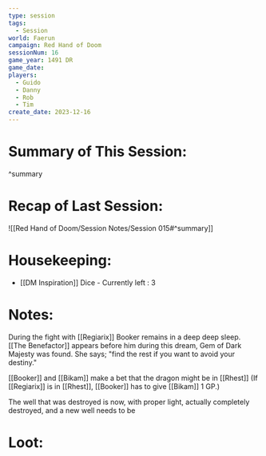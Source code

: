 ```yaml
---
type: session
tags:
  - Session
world: Faerun
campaign: Red Hand of Doom
sessionNum: 16
game_year: 1491 DR
game_date: 
players:
  - Guido
  - Danny
  - Rob
  - Tim
create_date: 2023-12-16
---
```


# Summary of This Session:

^summary

# Recap of Last Session:
![[Red Hand of Doom/Session Notes/Session 015#^summary]]

# Housekeeping:
- [[DM Inspiration]] Dice - Currently left : 3

# Notes:
During the fight with [[Regiarix]] Booker remains in a deep deep sleep.
[[The Benefactor]] appears before him during this dream, Gem of Dark Majesty was found. She says; "find the rest if you want to avoid your destiny."

[[Booker]] and [[Bikam]] make a bet that the dragon might be in [[Rhest]]
(If [[Regiarix]] is in [[Rhest]], [[Booker]] has to give [[Bikam]] 1 GP.)

The well that was destroyed is now, with proper light, actually completely destroyed, and a new well needs to be 

# Loot:
